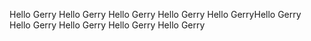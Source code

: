 Hello Gerry
Hello Gerry
Hello Gerry
Hello Gerry Hello GerryHello Gerry
Hello Gerry
Hello Gerry
Hello Gerry
Hello Gerry
